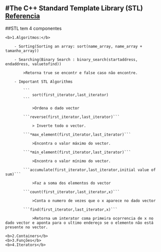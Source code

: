 #The C++ Standard Template Library (STL)
    [Referencia](https://www.geeksforgeeks.org/the-c-standard-template-library-stl/)
---

##STL tem 4 componentes
<br>



    <b>1.Algoritmos:</b>

        - Sorting(Sorting an array: sort(name_array, name_array + tamanho_array))

        - Searching(Binary Search : binary_search(startaddress, endaddress, valuetofind)) 

            >Retorna true se encontr e false caso não encontre. 

        - Important STL Algorithms

            ```
                sort(first_iterator,last_iterator)
            ```

                >Ordena o dado vector

            ```reverse(first_iterator,last_iterator)```

                > Inverte todo o vector.

            ```*max_element(first_iterator,last_iterator)``` 

                >Encontra o valor máximo do vector.

            ```*min_element(first_iterator,last_iterator)```

                >Encontra o valor mínimo do vector.

            ```accumulate(first_iterator,last_iterator,initial value of sum)```

                >Faz a soma dos elementos do vector

            ```count(first_iterator,last_iterator,x)```

                >Conta o numero de vezes que o x aparece no dado vector

            ```find(first_iterator,last_iterator,x)```

                >Retorna um interator coma primeira ocorrencia de x no dado vector e aponta para o ultimo endereço se o elemento não está presente no vector.
            
    <b>2.Containers</b>
    <b>3.Funções</b>
    <b>4.Iterators</b>
